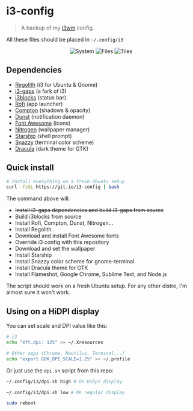 # i3-config

> A backup of my [i3wm](https://i3wm.org/) config.

All these files should be placed in `~/.config/i3`

<p align="center">
  <img alt="System" src="https://raw.githubusercontent.com/bokub/i3-config/images/screenshots/tiles.png">
  <img alt="Files" src="https://raw.githubusercontent.com/bokub/i3-config/images/screenshots/neofetch.png">
  <img alt="Tiles" src="https://raw.githubusercontent.com/bokub/i3-config/images/screenshots/browser.png">
</p>

## Dependencies

- [Regolith](https://regolith-desktop.com/) (i3 for Ubuntu & Gnome)
- [i3-gaps](https://github.com/Airblader/i3) (a fork of i3)
- [i3blocks](https://github.com/vivien/i3blocks) (status bar)
- [Rofi](https://github.com/DaveDavenport/rofi) (app launcher)
- [Compton](https://github.com/chjj/compton) (shadows & opacity)
- [Dunst](https://github.com/dunst-project/dunst) (notification daemon)
- [Font Awesome](http://fontawesome.io/) (icons)
- [Nitrogen](https://github.com/l3ib/nitrogen/) (wallpaper manager)
- [Starship](https://github.com/starship/starship) (shell prompt)
- [Snazzy](https://github.com/tobark/hyper-snazzy-gnome-terminal) (terminal color scheme)
- [Dracula](https://draculatheme.com/gtk) (dark theme for GTK)

## Quick install

```sh
# Install everything on a fresh Ubuntu setup
curl -fsSL https://git.io/i3-config | bash
```

The command above will:

- ~~Install i3-gaps dependencies and build i3-gaps from source~~
- Build i3blocks from source
- Install Rofi, Compton, Dunst, Nitrogen...
- Install Regolith
- Download and install Font Awesome fonts
- Override i3 config with this repository
- Download and set the wallpaper
- Install Starship
- Install Snazzy color scheme for gnome-terminal
- Install Dracula theme for GTK
- Install Flameshot, Google Chrome, Sublime Text, and Node.js

The script should work on a fresh Ubuntu setup. For any other distro, I'm almost sure it won't work.

## Using on a HiDPI display

You can set scale and DPI value like this:

```bash
# i3
echo "Xft.dpi: 125" >> ~/.Xresources

# Other apps (Chrome, Nautilus, Terminal...)
echo "export GDK_DPI_SCALE=1.25" >> ~/.profile
```

Or just use the `dpi.sh` script from this repo:

```bash
~/.config/i3/dpi.sh high # On HiDpi display

~/.config/i3/dpi.sh low # On regular display

sudo reboot
```